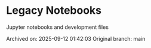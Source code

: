# Legacy Notebooks

Jupyter notebooks and development files

Archived on: 2025-09-12 01:42:03
Original branch: main

